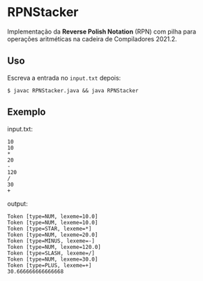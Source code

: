 # RPNStacker

Implementação da **Reverse Polish Notation** (RPN) com pilha para operações aritméticas na cadeira de Compiladores 2021.2.

## Uso

Escreva a entrada no `input.txt` depois:

```
$ javac RPNStacker.java && java RPNStacker
```

## Exemplo

input.txt:
```
10
10
*
20
-
120
/
30
+
```

output:
```
Token [type=NUM, lexeme=10.0]
Token [type=NUM, lexeme=10.0]
Token [type=STAR, lexeme=*]
Token [type=NUM, lexeme=20.0]
Token [type=MINUS, lexeme=-]
Token [type=NUM, lexeme=120.0]
Token [type=SLASH, lexeme=/]
Token [type=NUM, lexeme=30.0]
Token [type=PLUS, lexeme=+]
30.666666666666668
```
